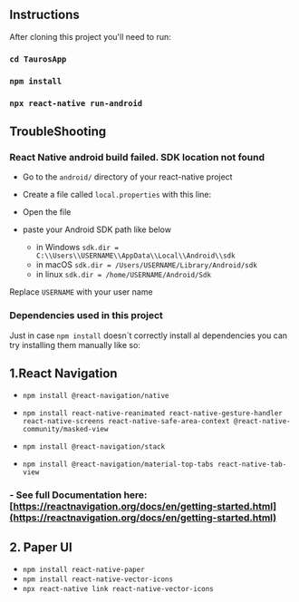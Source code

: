 
## Instructions

  

After cloning this project you'll need to run:

  

### `cd TaurosApp`

  

### `npm install`

  

### `npx react-native run-android`

  

## TroubleShooting


  

### React Native android build failed. SDK location not found

  


-   Go to the  `android/`  directory of your react-native project
-   Create a file called  `local.properties`  with this line:
 -  Open the file
-  paste your Android SDK path like below
    
    -   in Windows  `sdk.dir = C:\\Users\\USERNAME\\AppData\\Local\\Android\\sdk`
    -   in macOS  `sdk.dir = /Users/USERNAME/Library/Android/sdk`
    -   in linux  `sdk.dir = /home/USERNAME/Android/Sdk`

Replace  `USERNAME`  with your user name

  

### Dependencies used in this project

  

Just in case `npm install` doesn´t correctly install al dependencies you can try installing them manually like so:

  

## 1.React Navigation

- `npm install @react-navigation/native`

- `npm install react-native-reanimated react-native-gesture-handler react-native-screens react-native-safe-area-context @react-native-community/masked-view`
- `npm install @react-navigation/stack`
- `npm install @react-navigation/material-top-tabs react-native-tab-view`

### - See full Documentation here: [https://reactnavigation.org/docs/en/getting-started.html](https://reactnavigation.org/docs/en/getting-started.html)


## 2. Paper UI
- `npm install react-native-paper`
- `npm install react-native-vector-icons`
- `npx react-native link react-native-vector-icons`